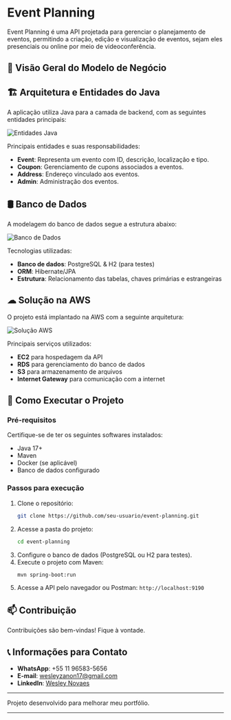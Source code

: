 # Event Planning

Event Planning é uma API projetada para gerenciar o planejamento de eventos, permitindo a criação, edição e visualização de eventos, sejam eles presenciais ou online por meio de videoconferência.

## 📖 Visão Geral do Modelo de Negócio

## 🏗 Arquitetura e Entidades do Java

A aplicação utiliza Java para a camada de backend, com as seguintes entidades principais:

![Entidades Java](https://drive.usercontent.google.com/download?id=1zPw6xxa2oM-lNMdGNYq5RWlaYzPeuWwU&export=view&authuser=0.png)

Principais entidades e suas responsabilidades:
- **Event**: Representa um evento com ID, descrição, localização e tipo.
- **Coupon**: Gerenciamento de cupons associados a eventos.
- **Address**: Endereço vinculado aos eventos.
- **Admin**: Administração dos eventos.

## 🛢 Banco de Dados

A modelagem do banco de dados segue a estrutura abaixo:

![Banco de Dados](https://drive.usercontent.google.com/download?id=1VKvOnG00glDwscv1cR9wgBT9qZoxPREq&export=view&authuser=0.png)

Tecnologias utilizadas:
- **Banco de dados**: PostgreSQL & H2 (para testes)
- **ORM**: Hibernate/JPA
- **Estrutura**: Relacionamento das tabelas, chaves primárias e estrangeiras

## ☁ Solução na AWS

O projeto está implantado na AWS com a seguinte arquitetura:

![Solução AWS](https://drive.usercontent.google.com/download?id=1OrInN9tUsUo7CijiIhaZxmRQ0qS2XAEQ&export=view&authuser=0.png)

Principais serviços utilizados:
- **EC2** para hospedagem da API
- **RDS** para gerenciamento do banco de dados
- **S3** para armazenamento de arquivos
- **Internet Gateway** para comunicação com a internet

## 🚀 Como Executar o Projeto

### Pré-requisitos

Certifique-se de ter os seguintes softwares instalados:
- Java 17+
- Maven
- Docker (se aplicável)
- Banco de dados configurado

### Passos para execução

1. Clone o repositório:
   ```sh
   git clone https://github.com/seu-usuario/event-planning.git
   ```
2. Acesse a pasta do projeto:
   ```sh
   cd event-planning
   ```
3. Configure o banco de dados (PostgreSQL ou H2 para testes).
4. Execute o projeto com Maven:
   ```sh
   mvn spring-boot:run
   ```
5. Acesse a API pelo navegador ou Postman: `http://localhost:9190`

## 📫 Contribuição

Contribuições são bem-vindas! Fique à vontade.

## 📞 Informações para Contato

- **WhatsApp**: +55 11 96583-5656
- **E-mail**: wesleyzanon17@gmail.com
- **LinkedIn**: [Wesley Novaes](https://www.linkedin.com/in/wesley-novaes-641577193/)

---
Projeto desenvolvido para melhorar meu portfólio.

---
